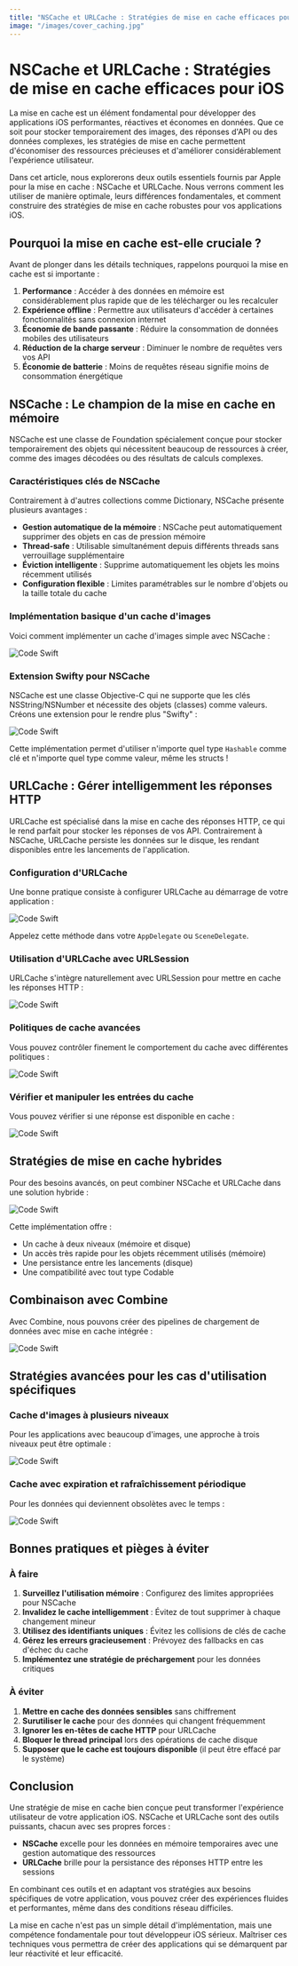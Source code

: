 ```yaml
---
title: "NSCache et URLCache : Stratégies de mise en cache efficaces pour iOS"
image: "/images/cover_caching.jpg"
---
```


# NSCache et URLCache : Stratégies de mise en cache efficaces pour iOS

La mise en cache est un élément fondamental pour développer des applications iOS performantes, réactives et économes en données. Que ce soit pour stocker temporairement des images, des réponses d'API ou des données complexes, les stratégies de mise en cache permettent d'économiser des ressources précieuses et d'améliorer considérablement l'expérience utilisateur.

Dans cet article, nous explorerons deux outils essentiels fournis par Apple pour la mise en cache : NSCache et URLCache. Nous verrons comment les utiliser de manière optimale, leurs différences fondamentales, et comment construire des stratégies de mise en cache robustes pour vos applications iOS.

## Pourquoi la mise en cache est-elle cruciale ?

Avant de plonger dans les détails techniques, rappelons pourquoi la mise en cache est si importante :

1. **Performance** : Accéder à des données en mémoire est considérablement plus rapide que de les télécharger ou les recalculer
2. **Expérience offline** : Permettre aux utilisateurs d'accéder à certaines fonctionnalités sans connexion internet
3. **Économie de bande passante** : Réduire la consommation de données mobiles des utilisateurs
4. **Réduction de la charge serveur** : Diminuer le nombre de requêtes vers vos API
5. **Économie de batterie** : Moins de requêtes réseau signifie moins de consommation énergétique

## NSCache : Le champion de la mise en cache en mémoire

NSCache est une classe de Foundation spécialement conçue pour stocker temporairement des objets qui nécessitent beaucoup de ressources à créer, comme des images décodées ou des résultats de calculs complexes.

### Caractéristiques clés de NSCache

Contrairement à d'autres collections comme Dictionary, NSCache présente plusieurs avantages :

- **Gestion automatique de la mémoire** : NSCache peut automatiquement supprimer des objets en cas de pression mémoire
- **Thread-safe** : Utilisable simultanément depuis différents threads sans verrouillage supplémentaire
- **Éviction intelligente** : Supprime automatiquement les objets les moins récemment utilisés
- **Configuration flexible** : Limites paramétrables sur le nombre d'objets ou la taille totale du cache

### Implémentation basique d'un cache d'images

Voici comment implémenter un cache d'images simple avec NSCache :



![Code Swift](images/NSCache-et-URLCache-Strategies-de-mise-en-cache-efficaces-pour-iOS_screenshot_1.jpg)



### Extension Swifty pour NSCache

NSCache est une classe Objective-C qui ne supporte que les clés NSString/NSNumber et nécessite des objets (classes) comme valeurs. Créons une extension pour le rendre plus "Swifty" :



![Code Swift](images/NSCache-et-URLCache-Strategies-de-mise-en-cache-efficaces-pour-iOS_screenshot_10.jpg)



Cette implémentation permet d'utiliser n'importe quel type `Hashable` comme clé et n'importe quel type comme valeur, même les structs !

## URLCache : Gérer intelligemment les réponses HTTP

URLCache est spécialisé dans la mise en cache des réponses HTTP, ce qui le rend parfait pour stocker les réponses de vos API. Contrairement à NSCache, URLCache persiste les données sur le disque, les rendant disponibles entre les lancements de l'application.

### Configuration d'URLCache

Une bonne pratique consiste à configurer URLCache au démarrage de votre application :



![Code Swift](images/NSCache-et-URLCache-Strategies-de-mise-en-cache-efficaces-pour-iOS_screenshot_2.jpg)



Appelez cette méthode dans votre `AppDelegate` ou `SceneDelegate`.

### Utilisation d'URLCache avec URLSession

URLCache s'intègre naturellement avec URLSession pour mettre en cache les réponses HTTP :



![Code Swift](images/NSCache-et-URLCache-Strategies-de-mise-en-cache-efficaces-pour-iOS_screenshot_3.jpg)



### Politiques de cache avancées

Vous pouvez contrôler finement le comportement du cache avec différentes politiques :



![Code Swift](images/NSCache-et-URLCache-Strategies-de-mise-en-cache-efficaces-pour-iOS_screenshot_4.jpg)



### Vérifier et manipuler les entrées du cache

Vous pouvez vérifier si une réponse est disponible en cache :



![Code Swift](images/NSCache-et-URLCache-Strategies-de-mise-en-cache-efficaces-pour-iOS_screenshot_5.jpg)



## Stratégies de mise en cache hybrides

Pour des besoins avancés, on peut combiner NSCache et URLCache dans une solution hybride :



![Code Swift](images/NSCache-et-URLCache-Strategies-de-mise-en-cache-efficaces-pour-iOS_screenshot_6.jpg)



Cette implémentation offre :
- Un cache à deux niveaux (mémoire et disque)
- Un accès très rapide pour les objets récemment utilisés (mémoire)
- Une persistance entre les lancements (disque)
- Une compatibilité avec tout type Codable

## Combinaison avec Combine

Avec Combine, nous pouvons créer des pipelines de chargement de données avec mise en cache intégrée :



![Code Swift](images/NSCache-et-URLCache-Strategies-de-mise-en-cache-efficaces-pour-iOS_screenshot_7.jpg)



## Stratégies avancées pour les cas d'utilisation spécifiques

### Cache d'images à plusieurs niveaux

Pour les applications avec beaucoup d'images, une approche à trois niveaux peut être optimale :



![Code Swift](images/NSCache-et-URLCache-Strategies-de-mise-en-cache-efficaces-pour-iOS_screenshot_8.jpg)



### Cache avec expiration et rafraîchissement périodique

Pour les données qui deviennent obsolètes avec le temps :



![Code Swift](images/NSCache-et-URLCache-Strategies-de-mise-en-cache-efficaces-pour-iOS_screenshot_9.jpg)



## Bonnes pratiques et pièges à éviter

### À faire

1. **Surveillez l'utilisation mémoire** : Configurez des limites appropriées pour NSCache
2. **Invalidez le cache intelligemment** : Évitez de tout supprimer à chaque changement mineur
3. **Utilisez des identifiants uniques** : Évitez les collisions de clés de cache
4. **Gérez les erreurs gracieusement** : Prévoyez des fallbacks en cas d'échec du cache
5. **Implémentez une stratégie de préchargement** pour les données critiques

### À éviter

1. **Mettre en cache des données sensibles** sans chiffrement
2. **Surutiliser le cache** pour des données qui changent fréquemment
3. **Ignorer les en-têtes de cache HTTP** pour URLCache
4. **Bloquer le thread principal** lors des opérations de cache disque
5. **Supposer que le cache est toujours disponible** (il peut être effacé par le système)

## Conclusion

Une stratégie de mise en cache bien conçue peut transformer l'expérience utilisateur de votre application iOS. NSCache et URLCache sont des outils puissants, chacun avec ses propres forces :

- **NSCache** excelle pour les données en mémoire temporaires avec une gestion automatique des ressources
- **URLCache** brille pour la persistance des réponses HTTP entre les sessions

En combinant ces outils et en adaptant vos stratégies aux besoins spécifiques de votre application, vous pouvez créer des expériences fluides et performantes, même dans des conditions réseau difficiles.

La mise en cache n'est pas un simple détail d'implémentation, mais une compétence fondamentale pour tout développeur iOS sérieux. Maîtriser ces techniques vous permettra de créer des applications qui se démarquent par leur réactivité et leur efficacité.
